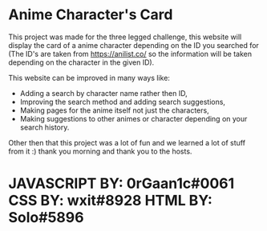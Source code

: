 # Anime Character's Card
This project was made for the three legged challenge, this website will display the card of a anime character depending on the ID you searched for (The ID's are taken from https://anilist.co/ so the information will be taken depending on the character in the given ID).

This website can be improved in many ways like:
- Adding a search by character name rather then ID,
- Improving the search method and adding search suggestions,
- Making pages for the anime itself not just the characters,
- Making suggestions to other animes or character depending on your search history.

Other then that this project was a lot of fun and we learned a lot of stuff from it :) thank you morning and thank you to the hosts.

# JAVASCRIPT BY: 0rGaan1c#0061 CSS BY: wxit#8928 HTML BY: Solo#5896


